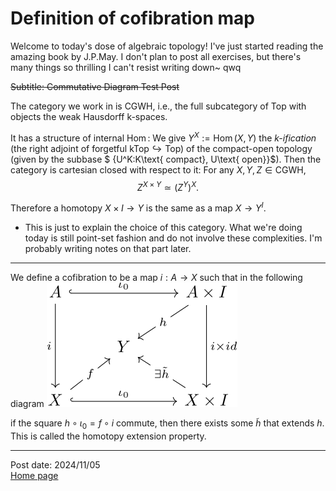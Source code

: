 # Definition of cofibration map

Welcome to today's dose of algebraic topology! I've just started reading the amazing book by J.P.May. I don't plan to post all exercises, but there's many things so thrilling I can't resist writing down~ qwq

~~Subtitle: Commutative Diagram Test Post~~

The category we work in is $\mathrm{CGWH}$, i.e., the full subcategory of $\mathrm{Top}$ with objects the weak Hausdorff k-spaces.

It has a structure of internal $\operatorname{Hom}$: We give $Y^X:=\operatorname{Hom}(X,Y)$ the *k-ification* (the right adjoint of forgetful $\mathrm{kTop}\hookrightarrow\mathrm{Top}$) of the compact-open topology (given by the subbase $
\{U^K:K\text{ compact}, U\text{ open}\}$). Then the category is cartesian closed with respect to it: For any $X,Y,Z\in\mathrm{CGWH}$,
$$Z^{X\times Y}\simeq(Z^Y)^X.$$

Therefore a homotopy $X\times I\to Y$ is the same as a map $X\to Y^I$. 
- This is just to explain the choice of this category. What we're doing today is still point-set fashion and do not involve these complexities. I'm probably writing notes on that part later.

---

We define a cofibration to be a map $i:A\to X$ such that in the following diagram
![](../images/1106.svg)

if the square $h\circ\iota_0=f\circ i$ commute, then there exists some $\tilde h$ that extends $h$. This is called the homotopy extension property.



---
Post date: 2024/11/05 \
[Home page](https://caelestia.github.io)